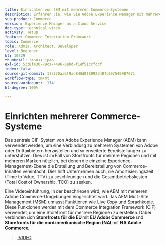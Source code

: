 ```yaml
---
title: Einrichten von AEM mit mehreren Commerce-Systemen
description: Erfahren Sie, wie Sie Adobe Experience Manager mit mehreren Commerce-Systemen einrichten können. Dadurch können Projekte eine einzige Ebene für die Erlebnisverwaltung unterstützen, die eine Verbindung zu mehreren Commerce-Backends von Adobe und Drittanbietern für Storefronts mit mehreren Regionen und mehreren Marken herstellt.
sub-product: Commerce
version: Experience Manager as a Cloud Service
doc-type: technical-video
activity: setup
feature: Commerce Integration Framework
topic: Commerce
role: Admin, Architect, Developer
level: Beginner
kt: 10529
thumbnail: 346811.jpeg
exl-id: 5328fe30-79ca-4496-8ebd-f1ef51ccfccf
index: false
source-git-commit: 173b70aa6f9ad848d0f80923407bf07540987071
workflow-type: tm+mt
source-wordcount: '174'
ht-degree: 100%

---
```


# Einrichten mehrerer Commerce-Systeme

Das zentrale CIF-System von Adobe Experience Manager (AEM) kann verwendet werden, um eine Verbindung zu mehreren Systemen von Adobe oder Drittanbietern herzustellen und so erweiterte Bereitstellungen zu unterstützen. Dies ist im Fall von Storefronts für mehrere Regionen und mit mehreren Marken nützlich, bei denen die einzelne Experience-Management-Ebene die Erstellung und Bereitstellung von Commerce-Inhalten vereinfacht. Dies hilft Unternehmen auch, die Amortisierungszeit (Time to Value, TTV) zu beschleunigen und die Gesamtbetriebskosten (Total Cost of Ownership, TCO) zu senken.

Eine Videoeinführung, in der beschrieben wird, wie AEM mit mehreren Adobe Commerce-Umgebungen eingerichtet wird. Das AEM Multi-Site Management (MSM) umfasst Funktionen wie Live Copy und Sprachkopie. Diese Funktionen werden mit dem Commerce Integration Framework (CIF) verwendet, um eine Storefront für mehrere Regionen zu erstellen. Dabei verbinden sich __Storefronts für die EU__ mit __EU Adobe Commerce__ und __Storefronts für die nordamerikanische Region (NA)__ mit __NA Adobe Commerce__.

>[!VIDEO](https://video.tv.adobe.com/v/346811/?quality=12&learn=on)
